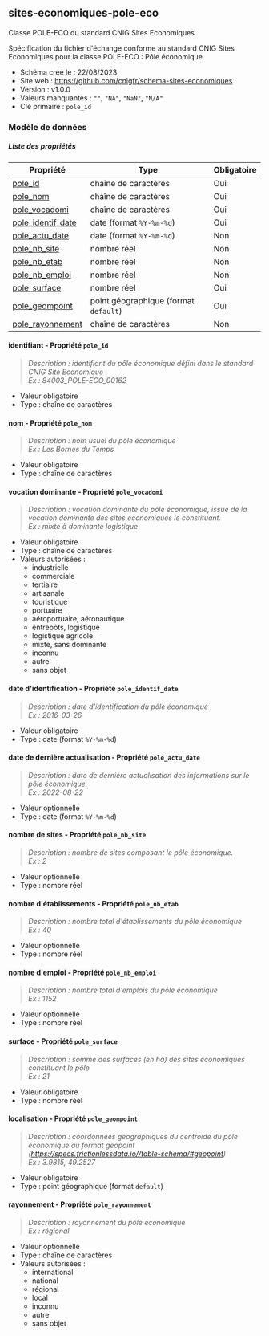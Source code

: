 <MenuSchema />

## sites-economiques-pole-eco

Classe POLE-ECO du standard CNIG Sites Economiques

Spécification du fichier d'échange conforme au standard CNIG Sites Economiques pour la classe POLE-ECO : Pôle économique

- Schéma créé le : 22/08/2023
- Site web : https://github.com/cnigfr/schema-sites-economiques
- Version : v1.0.0
- Valeurs manquantes : `""`, `"NA"`, `"NaN"`, `"N/A"`
- Clé primaire : `pole_id`

### Modèle de données


##### Liste des propriétés

| Propriété | Type | Obligatoire |
| -- | -- | -- |
| [pole_id](#identifiant-propriete-pole-id) | chaîne de caractères  | Oui |
| [pole_nom](#nom-propriete-pole-nom) | chaîne de caractères  | Oui |
| [pole_vocadomi](#vocation-dominante-propriete-pole-vocadomi) | chaîne de caractères  | Oui |
| [pole_identif_date](#date-d'identification-propriete-pole-identif-date) | date (format `%Y-%m-%d`) | Oui |
| [pole_actu_date](#date-de-derniere-actualisation-propriete-pole-actu-date) | date (format `%Y-%m-%d`) | Non |
| [pole_nb_site](#nombre-de-sites-propriete-pole-nb-site) | nombre réel  | Non |
| [pole_nb_etab](#nombre-d'etablissements-propriete-pole-nb-etab) | nombre réel  | Non |
| [pole_nb_emploi](#nombre-d'emploi-propriete-pole-nb-emploi) | nombre réel  | Non |
| [pole_surface](#surface--propriete-pole-surface) | nombre réel  | Oui |
| [pole_geompoint](#localisation-propriete-pole-geompoint) | point géographique (format `default`) | Oui |
| [pole_rayonnement](#rayonnement--propriete-pole-rayonnement) | chaîne de caractères  | Non |

#### identifiant - Propriété `pole_id`

> *Description : identifiant du pôle économique défini dans le standard CNIG Site Economique<br/>Ex : 84003_POLE-ECO_00162*
- Valeur obligatoire
- Type : chaîne de caractères

#### nom - Propriété `pole_nom`

> *Description : nom usuel du pôle économique<br/>Ex : Les Bornes du Temps*
- Valeur obligatoire
- Type : chaîne de caractères

#### vocation dominante - Propriété `pole_vocadomi`

> *Description : vocation dominante du pôle économique, issue de la vocation dominante des sites économiques le constituant.<br/>Ex : mixte à dominante logistique*
- Valeur obligatoire
- Type : chaîne de caractères
- Valeurs autorisées : 
    - industrielle
    - commerciale
    - tertiaire
    - artisanale
    - touristique
    - portuaire
    - aéroportuaire, aéronautique
    - entrepôts, logistique
    - logistique agricole
    - mixte, sans dominante
    - inconnu
    - autre
    - sans objet

#### date d'identification - Propriété `pole_identif_date`

> *Description : date d'identification du pôle économique<br/>Ex : 2016-03-26*
- Valeur obligatoire
- Type : date (format `%Y-%m-%d`)

#### date de dernière actualisation - Propriété `pole_actu_date`

> *Description : date de dernière actualisation des informations sur le pôle économique.<br/>Ex : 2022-08-22*
- Valeur optionnelle
- Type : date (format `%Y-%m-%d`)

#### nombre de sites - Propriété `pole_nb_site`

> *Description : nombre de sites composant le pôle économique.<br/>Ex : 2*
- Valeur optionnelle
- Type : nombre réel

#### nombre d'établissements - Propriété `pole_nb_etab`

> *Description : nombre total d'établissements du pôle économique<br/>Ex : 40*
- Valeur optionnelle
- Type : nombre réel

#### nombre d'emploi - Propriété `pole_nb_emploi`

> *Description : nombre total d'emplois du pôle économique<br/>Ex : 1152*
- Valeur optionnelle
- Type : nombre réel

#### surface  - Propriété `pole_surface`

> *Description : somme des surfaces (en ha) des sites économiques constituant le pôle<br/>Ex : 21*
- Valeur obligatoire
- Type : nombre réel

#### localisation - Propriété `pole_geompoint`

> *Description : coordonnées géographiques du centroïde du pôle économique au format geopoint (https://specs.frictionlessdata.io//table-schema/#geopoint)<br/>Ex : 3.9815, 49.2527*
- Valeur obligatoire
- Type : point géographique (format `default`)

#### rayonnement  - Propriété `pole_rayonnement`

> *Description : rayonnement du pôle économique<br/>Ex : régional*
- Valeur optionnelle
- Type : chaîne de caractères
- Valeurs autorisées : 
    - international
    - national
    - régional
    - local
    - inconnu
    - autre
    - sans objet

